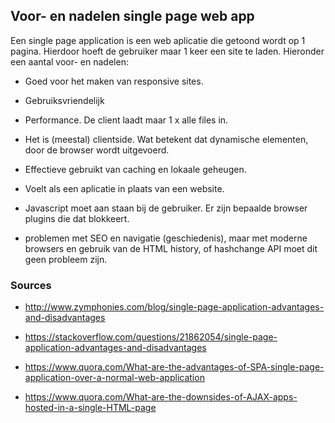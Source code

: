 ## Voor- en nadelen single page web app 

Een single page application is een web aplicatie die getoond wordt op 1 pagina. Hierdoor hoeft de gebruiker maar 1 keer een site te laden. Hieronder een aantal voor- en nadelen:

- Goed voor het maken van responsive sites.
- Gebruiksvriendelijk 
- Performance. De client laadt maar 1 x alle files in.
- Het is (meestal) clientside. Wat betekent dat dynamische elementen, door de browser wordt uitgevoerd.
- Effectieve gebruikt van caching en lokaale geheugen.
- Voelt als een aplicatie in plaats van een website.


- Javascript moet aan staan bij de gebruiker. Er zijn bepaalde browser plugins die dat blokkeert.
- problemen met SEO en navigatie (geschiedenis), maar met moderne browsers en gebruik van de HTML history, of hashchange API moet dit geen probleem zijn.



### Sources 
- http://www.zymphonies.com/blog/single-page-application-advantages-and-disadvantages


- https://stackoverflow.com/questions/21862054/single-page-application-advantages-and-disadvantages

- https://www.quora.com/What-are-the-advantages-of-SPA-single-page-application-over-a-normal-web-application

- https://www.quora.com/What-are-the-downsides-of-AJAX-apps-hosted-in-a-single-HTML-page
